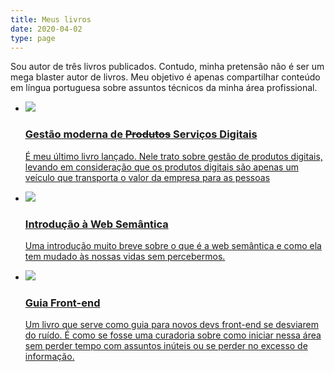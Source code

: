 ```yaml
---
title: Meus livros
date: 2020-04-02
type: page
---
```


Sou autor de três livros publicados. Contudo, minha pretensão não é ser um mega blaster autor de livros. Meu objetivo é apenas compartilhar conteúdo em língua portuguesa sobre assuntos técnicos da minha área profissional.

<ul class="eis-books-list">
    <li>
        <a href="https://gestaomodernaprodutosdigitais.com/" data-clicked="my-books-gestaomoderna">
            <img src="/images/book.jpg">
            <h3>Gestão moderna de <del>Produtos</del> Serviços Digitais</h3>
            <p>É meu último livro lançado. Nele trato sobre gestão de produtos digitais, levando em consideração que os produtos digitais são apenas um veículo que transporta o valor da empresa para as pessoas</p>
        </a>
    </li>
    <li>
        <a href="https://www.casadocodigo.com.br/products/livro-web-semantica" data-clicked="my-books-websemantica">
         <img src="/images/livro-introducao-semantica.jpg">
         <h3>Introdução à Web Semântica</h3>
         <p>Uma introdução muito breve sobre o que é a web semântica e como ela tem mudado às nossas vidas sem percebermos. </p>
        </a>
    </li>
    <li>
        <a href="https://www.casadocodigo.com.br/products/livro-guia-frontend" data-clicked="my-books-frontend">
            <img src="/images/guia-frontend-featured_large.png">
            <h3>Guia Front-end</h3>
            <p>Um livro que serve como guia para novos devs front-end se desviarem do ruído. É como se fosse uma curadoria sobre como iniciar nessa área sem perder tempo com assuntos inúteis ou se perder no excesso de informação.</p>
        </a>
    </li>
</ul>